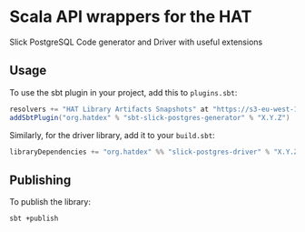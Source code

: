 # Scala API wrappers for the HAT

Slick PostgreSQL Code generator and Driver with useful extensions

## Usage

To use the sbt plugin in your project, add this to `plugins.sbt`:

```Scala
resolvers += "HAT Library Artifacts Snapshots" at "https://s3-eu-west-1.amazonaws.com/library-artifacts-releases.hubofallthings.com"
addSbtPlugin("org.hatdex" % "sbt-slick-postgres-generator" % "X.Y.Z")
```

Similarly, for the driver library, add it to your `build.sbt`:

```Scala
libraryDependencies += "org.hatdex" %% "slick-postgres-driver" % "X.Y.Z"
```

## Publishing

To publish the library:

```Bash
sbt +publish
```
